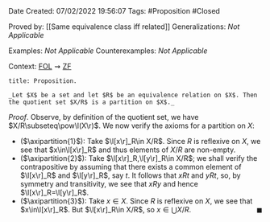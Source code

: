 <br />
<br />

Date Created: 07/02/2022 19:56:07
Tags: #Proposition #Closed 

Proved by: [[Same equivalence class iff related]]
Generalizations: _Not Applicable_

Examples: _Not Applicable_
Counterexamples: _Not Applicable_

Context: [$\textrm{FOL}$](obsidian://open?file=First%20Order%20Logic)$\,\,\rightsquigarrow\,\,$[$\textrm{ZF}$](obsidian://open?file=Zermelo-Fraenkel%20Set%20Theory)

``` ad-Proposition
title: Proposition.

_Let $X$ be a set and let $R$ be an equivalence relation on $X$. Then the quotient set $X/R$ is a partition on $X$._

```

_Proof_. Observe, by definition of the quotient set, we have $X/R\subseteq\pow\l(X\r)$. We now verify the axioms for a partition on $X$:
* ($\axipartition{1}$): Take $\l[x\r]_R\in X/R$. Since $R$ is reflexive on $X$, we see that $x\in\l[x\r]_R$ and thus elements of $X/R$ are non-empty.
* ($\axipartition{2}$): Take $\l[x\r]_R,\l[y\r]_R\in X/R$; we shall verify the contrapositive by assuming that there exists a common element of $\l[x\r]_R$ and $\l[y\r]_R$, say $t$. It follows that $xRt$ and $yRt$, so, by symmetry and transitivity, we see that $xRy$ and hence $\l[x\r]_R=\l[y\r]_R$.
* ($\axipartition{3}$): Take $x\in X$. Since $R$ is reflexive on $X$, we see that $x\in\l[x\r]_R$. But $\l[x\r]_R\in X/R$, so $x\in\bigcup X/R$.<span style="float:right;">$\blacksquare$</span>
